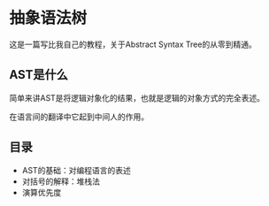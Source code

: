 # 抽象语法树

这是一篇写比我自己的教程，关于Abstract Syntax Tree的从零到精通。


## AST是什么

简单来讲AST是将逻辑对象化的结果，也就是逻辑的对象方式的完全表述。

在语言间的翻译中它起到中间人的作用。

## 目录

- AST的基础：对编程语言的表述
- 对括号的解释：堆栈法
- 演算优先度

